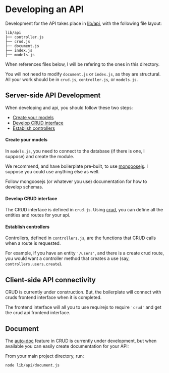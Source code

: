 Developing an API
=============

Development for the API takes place in [lib/api](../lib/api), with the following file layout:

```
lib/api
├── controller.js
├── crud.js
├── document.js
├── index.js
├── models.js
```

When references files below, I will be refering to the ones in this directory. 

You will not need to modify `document.js` or `index.js`, as they are structural. All your work should be in `crud.js`, `controller.js`, or `models.js`.

## Server-side API Development

When developing and api, you should follow these two steps:

* [Create your models](#create-your-models)
* [Develop CRUD interface](#develop-crud-interface)
* [Establish controllers](#establish-controllers)

#### Create your models

In `models.js`, you need to connect to the database (if there is one, I suppose) and create the module.

We recommend, and have boilerplate pre-built, to use [mongoosejs](http://mongoosejs.com/). I suppose you could use anything else as well.

Follow mongoosejs (or whatever you use) documentation for how to develop schemas.

#### Develop CRUD interface

The CRUD interface is defined in `crud.js`. Using [crud](https://github.com/uhray/crud), you can define all the entities and routes for your api.

#### Establish controllers

Controllers, defined in `controllers.js`, are the functions that CRUD calls when a route is requested.

For example, if you have an entity `'/users'`, and there is a create crud route, you would want a controller method that creates a use (say, `controllers.users.create`).

## Client-side API connectivity

CRUD is currently under construction. But, the boilerplate will connect with cruds frontend interface when it is completed.

The frontend interface will all you to use requirejs to require `'crud'` and get the crud api frontend interface.

## Document

The [auto-doc](https://github.com/uhray/crud#autodoc) feature in CRUD is currently under development, but when available you can easily create documentation for your API:

From your main project directory, run:

`node lib/api/document.js`
